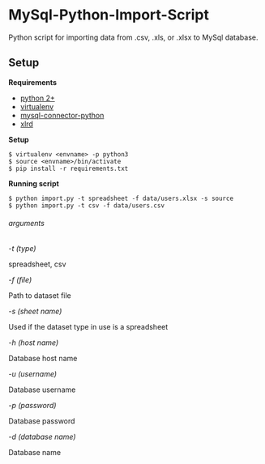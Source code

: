 # MySql-Python-Import-Script
Python script for importing data from .csv, .xls, or .xlsx to MySql database.

## Setup

**Requirements**
 
* [python 2+](https://www.python.org)
* [virtualenv](https://virtualenv.pypa.io/en/latest/)
* [mysql-connector-python](https://dev.mysql.com/doc/connector-python/en/connector-python-introduction.html)
* [xlrd](https://xlrd.readthedocs.io/en/latest/)

**Setup**

    $ virtualenv <envname> -p python3
    $ source <envname>/bin/activate
    $ pip install -r requirements.txt

**Running script**

    $ python import.py -t spreadsheet -f data/users.xlsx -s source
    $ python import.py -t csv -f data/users.csv
    
###### arguments
    
_-t (type)_
    
spreadsheet, csv

_-f (file)_

Path to dataset file 

_-s (sheet name)_

Used if the dataset type in use is a spreadsheet

_-h (host name)_

Database host name

_-u (username)_

Database username

_-p (password)_

Database password

_-d (database name)_

Database name